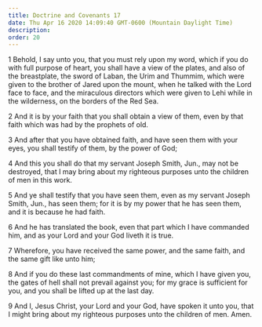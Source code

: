 ```yaml
---
title: Doctrine and Covenants 17
date: Thu Apr 16 2020 14:09:40 GMT-0600 (Mountain Daylight Time)
description: 
order: 20
---
```


<p>
  1 Behold, I say unto you, that you must rely upon my word, which if you do
  with full purpose of heart, you shall have a view of the plates, and also of
  the breastplate, the sword of Laban, the Urim and Thummim, which were given to
  the brother of Jared upon the mount, when he talked with the Lord face to
  face, and the miraculous directors which were given to Lehi while in the
  wilderness, on the borders of the Red Sea.
</p>
<p>
  2 And it is by your faith that you shall obtain a view of them, even by that
  faith which was had by the prophets of old.
</p>
<p>
  3 And after that you have obtained faith, and have seen them with your eyes,
  you shall testify of them, by the power of God;
</p>
<p>
  4 And this you shall do that my servant Joseph Smith, Jun., may not be
  destroyed, that I may bring about my righteous purposes unto the children of
  men in this work.
</p>
<p>
  5 And ye shall testify that you have seen them, even as my servant Joseph
  Smith, Jun., has seen them; for it is by my power that he has seen them, and
  it is because he had faith.
</p>
<p>
  6 And he has translated the book, even that part which I have commanded him,
  and as your Lord and your God liveth it is true.
</p>
<p>
  7 Wherefore, you have received the same power, and the same faith, and the
  same gift like unto him;
</p>
<p>
  8 And if you do these last commandments of mine, which I have given you, the
  gates of hell shall not prevail against you; for my grace is sufficient for
  you, and you shall be lifted up at the last day.
</p>
<p>
  9 And I, Jesus Christ, your Lord and your God, have spoken it unto you, that I
  might bring about my righteous purposes unto the children of men. Amen.
</p>
